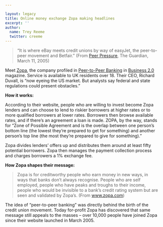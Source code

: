 ```yaml
---

layout: legacy
title: Online money exchange Zopa making headlines
excerpt: ''
author:
  name: Trey Reeme
  twitter: creeme
---
```


<blockquote>
<p>&#8220;It is where eBay meets credit unions by way of easyJet, the peer-to-peer movement and Betfair.&#8221; (From <a href='http://www.guardian.co.uk/economicdispatch/story/0,,1435623,00.html'>Peer Pressure</a>, The Guardian, March 11, 2005)</p>
</blockquote>
<p>Meet <a href='http://www.zopa.com/ZopaWeb/'>Zopa</a>, the company profiled in <a href='http://www.business2.com/b2/web/articles/0,17863,1085242,00.html'>Peer-to-Peer Banking</a> in <a href='http://www.business2.com'>Business 2.0</a> magazine. Service is available to UK residents over 18. Their <span class='caps'><span class="caps">CEO</span></span>, Richard Duvall, is &#8220;now eyeing the US market. But analysts say federal and state regulations could present obstacles.&#8221;</p>
<p><strong>How it works:</strong></p>
<p>According to their website, people who are willing to invest become Zopa lenders and can choose to lend to riskier borrowers at higher rates or to more qualified borrowers at lower rates.  Borrowers then browse available rates, and if there&#8217;s an agreement a loan is made.  <span class='caps'><span class="caps">ZOPA</span></span>, by the way, stands for &#8220;Zone of Possible Agreement and is the overlap between one person&#8217;s bottom line (the lowest they&#8217;re prepared to get for something) and another person&#8217;s top line (the most they&#8217;re prepared to give for something).&#8221;</p>
<p>Zopa divides lenders&#8217; offers up and distributes them around at least fifty potential borrowers. Zopa then manages the payment collection process and charges borrowers a 1% exchange fee.</p>
<p><strong>How Zopa shapes their message: </strong></p>
<blockquote>
<p>Zopa is for creditworthy people who earn money in new ways, in ways that banks don&#8217;t always recognise. People who are self employed, people who have peaks and troughs to their income, people who would be invisible to a bank&#8217;s credit rating system but are seen and validated by Zopa&#8217;s. (From <a href='http://www.zopa.com/ZopaWeb/'>www.zopa.com</a>)</p>
</blockquote>
<p>The idea of &#8220;peer-to-peer banking&#8221; was directly behind the birth of the credit union movement. Today for-profit Zopa has discovered that same message still appeals to the masses &#8211; over 10,000 people have joined Zopa since their website launched in March 2005.</p>